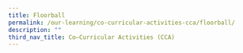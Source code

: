 ```yaml
---
title: Floorball
permalink: /our-learning/co-curricular-activities-cca/floorball/
description: ""
third_nav_title: Co–Curricular Activities (CCA)
---
```

